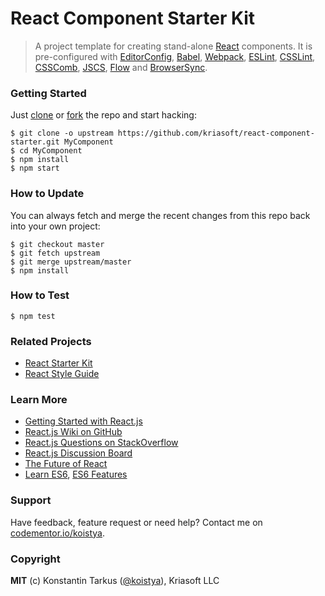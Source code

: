 # React Component Starter Kit

> A project template for creating stand-alone [React](http://facebook.github.io/react/)
> components. It is pre-configured with [EditorConfig](http://editorconfig.org/),
> [Babel](http://babeljs.io/), [Webpack](http://webpack.github.io/),
> [ESLint](http://eslint.org/), [CSSLint](http://csslint.net/),
> [CSSComb](https://github.com/csscomb/csscomb.js), [JSCS](http://jscs.info/),
> [Flow](http://flowtype.org/) and [BrowserSync](http://www.browsersync.io/).

### Getting Started

Just [clone](github-windows://openRepo/https://github.com/kriasoft/react-component-starter) or [fork](https://github.com/kriasoft/react-component-starter/fork) the repo and start hacking:

```shell
$ git clone -o upstream https://github.com/kriasoft/react-component-starter.git MyComponent
$ cd MyComponent
$ npm install
$ npm start
```

### How to Update

You can always fetch and merge the recent changes from this repo back into
your own project:

```shell
$ git checkout master
$ git fetch upstream
$ git merge upstream/master
$ npm install
```

### How to Test

```shell
$ npm test
```

### Related Projects

- [React Starter Kit](https://github.com/kriasoft/react-starter-kit)
- [React Style Guide](https://github.com/kriasoft/react-starter-kit/blob/master/docs/react-style-guide.md)

### Learn More

 * [Getting Started with React.js](http://facebook.github.io/react/)
 * [React.js Wiki on GitHub](https://github.com/facebook/react/wiki)
 * [React.js Questions on StackOverflow](http://stackoverflow.com/questions/tagged/reactjs)
 * [React.js Discussion Board](https://groups.google.com/forum/#!forum/reactjs)
 * [The Future of React](https://github.com/reactjs/react-future)
 * [Learn ES6](https://babeljs.io/docs/learn-es6/), [ES6 Features](https://github.com/lukehoban/es6features#readme)

### Support

Have feedback, feature request or need help? Contact me on [codementor.io/koistya](https://www.codementor.io/koistya).

### Copyright

**MIT** (c) Konstantin Tarkus ([@koistya](https://twitter.com/koistya)), Kriasoft LLC
